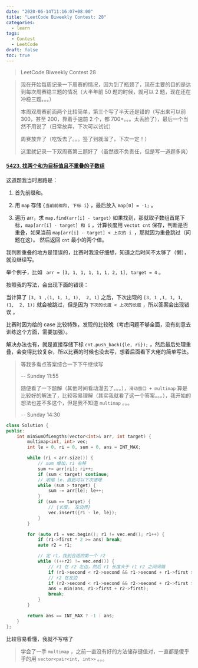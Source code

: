 ```yaml
---
date: "2020-06-14T11:16:07+08:00"
title: "LeetCode Biweekly Contest: 28"
categories:
  - learn
tags:
  - Contest
  - LeetCode
draft: false
toc: true
---
```


> LeetCode Biweekly Contest 28

> 现在开始每周记录一下周赛的情况，因为到了瓶颈了，现在主要的目的是达到每次周赛稳三题的情况（大半年前 50 题的时候，就可以 2 题，现在还在冲稳三题。。。）
>
> 本周双周赛前面两个比较简单，第三个写了半天还是错的（写出来可以前 300，甚至 200，靠着手速前 2 个，都 700+。。。太丢脸了），最后一个当然不用说了（日常放弃，下次可以试试）
>
> 周赛放弃了（吃饭去了。。。签了到就溜了，下次一定！）
>
> 这里就记录一下双周赛第三题好了（虽然很不负责任，但是写一道题多爽）

#### [5423. 找两个和为目标值且不重叠的子数组](https://leetcode-cn.com/problems/find-two-non-overlapping-sub-arrays-each-with-target-sum/)

这道题我当时思路是：

1. 首先前缀和。

2. 用 `map` 存储 `{当前前缀和, 下标 i}` ，最后放入 `map[0] = -1;`  。

3. 遍历 arr，求 `map.find(arr[i] - target)` 如果找到，那就取子数组首尾下标，`map[arr[i] - target] 和 i` ，计算长度用 `vectot cnt` 保存，判断是否重叠，如果当前 `map[arr[i] - target] < 上次的 i `，那就因为重叠跳过（问题在这）。 然后返回 `cnt` 最小的两个值。

我判断重叠的地方是错误的，比赛时我没仔细想，知道之后时间不太够了（懒），就没继续写。

举个例子，比如 ` arr = [3, 1, 1, 1, 1, 1, 2, 1], target = 4` 。

按照我的写法，会出现下面的错误：

当计算了 `[3, 1 ,(1, 1, 1, 1),  2, 1]` 之后，下次出现的  `[3, 1 ,1, 1, 1, (1,  2, 1)]` 就会被跳过，但是因为 `下次的长度 < 上次的长度` ，所以答案会出现错误 。  

比赛时因为给的 case 比较特殊，发现的比较晚（考虑问题不够全面，没有刻意去训练这个方面，需要加强）。

解决办法也有，就是直接存储下标 `cnt.push_back({le, ri});` ，然后最后处理重叠，会变得比较复杂，所以比赛的时候也没去写，想着后面看下大佬的简单写法。

> 等我多看点答案综合一下下午继续写
>
> -\- Sunday 11:55
>
> 随便看了一下题解（其他时间看动漫去了。。。），`滑动窗口 + multimap` 算是比较好的解法了，比较容易理解（其实我就看了这一个答案。。。），我开始的想法也差不多这个，但是我不知道 `multimap` 。。。
>
> -\- Sunday 14:30

```cpp
class Solution {
public:
    int minSumOfLengths(vector<int>& arr, int target) {
        multimap<int, int> vec;
        int le = 0, ri = 0, sum = 0, ans = INT_MAX;

        while (ri < arr.size()) {
            // sum 增加，ri 右移
            sum += arr[ri]; ri++;
            if (sum < target) continue;
            // 收缩 le，直到可以下次递增
            while (sum > target) {
                sum -= arr[le]; le++;
            }
            if (sum == target) {
                // {长度， 左边界}
                vec.insert({ri - le, le});
            }
        }

        for (auto r1 = vec.begin(); r1 != vec.end(); r1++) {
            if (r1->first * 2 >= ans) break;
            auto r2 = r1;

            // 定 r1，找到合适的第一个 r2
            while ((++r2) != vec.end()) {
                // r1 在 r2 左边，然后 r1 长度大于 r1 r2 之间间隔
                if (r1->second < r2->second && r1->second + r1->first > r2->second) continue;
                // r2 在左边
                if (r2->second < r1->second && r2->second + r2->first > r1->second) continue;
                ans = min(ans, r1->first + r2->first);
                break;
            }
        }

        return ans == INT_MAX ? -1 : ans;
    }
};
```

比较容易看懂，我就不写啥了

> 学会了一手 `multimap` ，之前一直没有好的方法储存键值对，一直都是傻乎乎的用 `vector<pair<int, int>>` 。。。